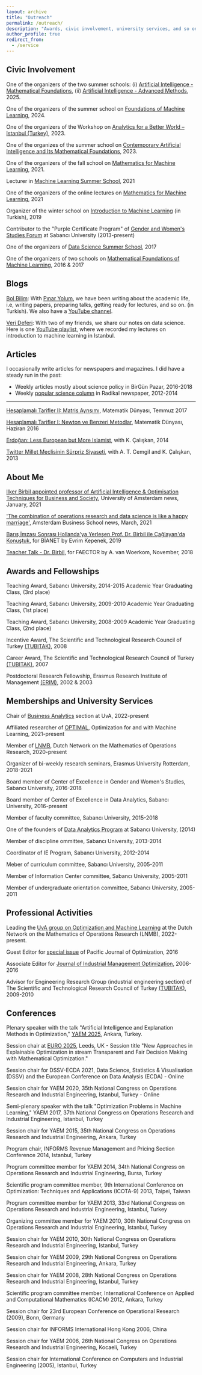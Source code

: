 ```yaml
---
layout: archive
title: "Outreach"
permalink: /outreach/
description: "Awards, civic involvement, university services, and so on."
author_profile: true
redirect_from: 
  - /service
---
```


## Civic Involvement

One of the organizers of the two summer schools: (i) [Artificial Intelligence - Mathematical Foundations](https://bilimler.org/etkinlikler/etkinlikler/bilgisayar/143), (ii) [Artificial Intelligence - Advanced Methods](https://bilimler.org/etkinlikler/etkinlikler/bilgisayar/144), 2025.

One of the organizers of the summer school on [Foundations of Machine Learning](https://bilimler.org/etkinlikler/etkinlikler/bilgisayar/86), 2024.

One of the organizers of the Workshop on [Analytics for a Better World – Istanbul (Turkey)](https://abs.uva.nl/content/events/business-analytics/2023-09/workshop-on-analytics-for-a-better-world---istanbul-turkey.html), 2023.

One of the organizes of the summer school on [Contemporary Artificial Intelligence and Its Mathematical Foundations](https://bilimler.org/etkinlikler/etkinlikler/bilgisayar/48), 2023.

One of the organizers of the fall school on [Mathematics for Machine Learning](https://nesinkoyleri.org/events/2021-yapay-ogrenme-icin-matematik/), 2021.

Lecturer in [Machine Learning Summer School](https://yazokulu.bilimakademisi.org/yapayogrenme/2021/), 2021

One of the organizers of the online lectures on [Mathematics for Machine Learning](https://nesinkoyleri.org/events/2021-makine-ogrenmesinin-matematigi/), 2021

Organizer of the winter school on [Introduction to Machine Learning](https://www.youtube.com/playlist?list=PLZcbvMjrj9DVU6g2A5e6voeigUtSMsAJH) (in Turkish), 2019

Contributor to the "Purple Certificate Program" of [Gender and Women's Studies Forum](https://sugender.sabanciuniv.edu/en) at Sabancı University (2013-present)

One of the organizers of [Data Science Summer School](https://github.com/sibirbil/VBYO), 2017 

One of the organizers of two schools on [Mathematical Foundations of Machine Learning](https://sibirbil.github.io/files/MK/), 2016 & 2017

## Blogs

[Bol Bilim](https://bolbilim.com/): With [Pınar Yolum](https://www.uu.nl/medewerkers/PYolumBirbil), we have been writing about the academic life, i.e, writing papers, preparing talks, getting ready for lectures, and so on. (in Turkish). We also have a [YouTube channel](https://www.youtube.com/channel/UCzKzqD6nxTyuHwPJwVRNe3g).

[Veri Deferi](http://www.veridefteri.com/): With two of my friends, we share our notes on data science. Here is one [YouTube playlist](https://www.youtube.com/playlist?list=PLZcbvMjrj9DVU6g2A5e6voeigUtSMsAJH), where we recorded my lectures on introduction to machine learning in Istanbul.

## Articles

I occasionally write articles for newspapers and magazines. I did have a steady run in the past:

- Weekly articles mostly about science policy in BirGün Pazar, 2016-2018
- Weekly [popular science column](http://www.radikal.com.tr/index/ilker-birbil/) in Radikal newspaper, 2012-2014

------

[Hesaplamalı Tarifler II: Matris Ayrışımı](https://github.com/sibirbil/VeriDefteri/blob/master/Diger/Matematik_Dunyasi/MD_SIB_Mayis17.pdf), Matematik Dünyası, Temmuz 2017

[Hesaplamalı Tarifler I: Newton ve Benzeri Metodlar](https://github.com/sibirbil/VeriDefteri/blob/master/Diger/Matematik_Dunyasi/MD_SIB_Haziran16.pdf), Matematik Dünyası, Haziran 2016

[Erdoğan: Less European but More Islamist](http://www.hurriyetdailynews.com/erdogan-less-european-but-more-islamist.aspx?pageID=238&nID=73987&NewsCatID=396), with K. Çalışkan, 2014

[Twitter Millet Meclisinin Sürpriz Siyaseti](http://www.radikal.com.tr/turkiye/twitter-millet-meclisinin-surpriz-siyaseti-1136382/), with A. T. Cemgil and
K. Çalışkan, 2013

## About Me

[Ilker Birbil appointed professor of Artificial Intelligence & Optimisation Techniques for Business and Society](https://www.uva.nl/en/content/news/professor-appointments/2021/01/ilker-birbil-appointed-professor-of-artificial-intelligence--optimisation-techniques-for-business-and-society.html), University of Amsterdam news, January, 2021

['The combination of operations research and data science is like a happy marriage'](https://abs.uva.nl/content/news/2021/03/the-combination-of-operations-research-and-data-science-is-like-a-happy-marriage.html), Amsterdam Business School news, March, 2021

[Barış İmzası Sonrası Hollanda'ya Yerleşen Prof. Dr. Birbil ile Çağlayan'da Konuştuk](https://bianet.org/bianet/ifade-ozgurlugu/205055-baris-imzasi-sonrasi-hollanda-ya-yerlesen-prof-dr-birbil-ile-caglayan-da-konustuk), for BİANET by Evrim Kepenek, 2019

[Teacher Talk - Dr. Birbil](https://estimator.faector.nl/article/2018-11-30-teacher-talk-dr-birbil), for FAECTOR by  A. van Woerkom, November, 2018

## Awards and Fellowships

Teaching Award, Sabancı University, 2014-2015 Academic Year Graduating Class, (3rd place)

Teaching Award, Sabancı University, 2009-2010 Academic Year Graduating Class, (1st place)

Teaching Award, Sabancı University, 2008-2009 Academic Year Graduating Class, (2nd place)

Incentive Award, The Scientific and Technological Research Council of Turkey [(TUBITAK)](https://www.tubitak.gov.tr/), 2008

Career Award, The Scientific and Technological Research Council of Turkey [(TUBITAK)](https://www.tubitak.gov.tr/), 2007

Postdoctoral Research Fellowship, Erasmus Research Institute of Management [(ERIM)](https://www.erim.eur.nl/), 2002 & 2003

## Memberships and University Services

Chair of [Business Analytics](https://abs.uva.nl/content/sections/business-analytics/business-analytics.html) section at UvA, 2022-present

Affiliated researcher of [OPTIMAL](https://optimal.uva.nl/), Optimization for and with Machine Learning, 2021-present

Member of [LNMB](https://www.lnmb.nl/), Dutch Network on the Mathematics of Operations Research, 2020-present

Organizer of bi-weekly research seminars, Erasmus University Rotterdam, 2018-2021

Board member of Center of Excellence in Gender and Women's Studies, Sabancı University, 2016-2018

Board member of Center of Excellence in Data Analytics, Sabancı University, 2016-present

Member of faculty committee, Sabancı University, 2015-2018

One of the founders of [Data Analytics Program](https://da.sabanciuniv.edu/en) at Sabancı University, (2014)

Member of discipline ommittee, Sabancı University, 2013-2014

Coordinator of IE Program, Sabancı University, 2012-2014

Meber of curriculum committee, Sabancı University, 2005-2011

Member of Information Center committee, Sabancı University, 2005-2011

Member of undergraduate orientation committee, Sabancı University, 2005-2011

## Professional Activities

Leading the [UvA group on Optimization and Machine Learning](https://www.lnmb.nl/pages/dutchorgroups/proj10b.htm) at the Dutch Network on the Mathematics of Operations Research (LNMB), 2022-present.

Guest Editor for [special issue](http://www.yokohamapublishers.jp/online2/pjov12-3.html) of Pacific Journal of Optimization, 2016

Associate Editor for [Journal of Industrial Management Optimization](https://www.aimsciences.org/journal/1547-5816), 2006-2016

Advisor for Engineering Research Group (industrial engineering section) of The Scientific and Technological Research Council of Turkey [(TUBITAK)](https://www.tubitak.gov.tr/), 2009-2010


## Conferences

Plenary speaker with the talk "Artificial Intelligence and Explanation Methods in Optimization," [YAEM 2025](https://www.yaem2025.org/), Ankara, Turkey.

Session chair at [EURO 2025](https://euro2025leeds.uk/), Leeds, UK - Session title "New Approaches in Explainable Optimization in stream Transparent and Fair Decision Making with Mathematical Optimization."

Session chair for DSSV-ECDA 2021, Data Science, Statistics & Visualisation (DSSV) and the European Conference on Data Analysis (ECDA) - Online

Session chair for YAEM 2020, 35th National Congress on Operations Research and Industrial Engineering, Istanbul, Turkey - Online

Semi-plenary speaker with the talk "Optimization Problems in Machine Learning," YAEM 2017, 37th National Congress on Operations Research and Industrial Engineering, Istanbul, Turkey

Session chair for YAEM 2015, 35th National Congress on Operations Research and Industrial Engineering, Ankara, Turkey

Program chair, INFORMS Revenue Management and Pricing Section Conference 2014, Istanbul, Turkey

Program committee member for YAEM 2014, 34th National Congress on Operations Research and Industrial Engineering, Bursa, Turkey

Scientific program committee member, 9th International Conference on Optimization: Techniques and Applications (ICOTA-9) 2013, Taipei, Taiwan

Program committee member for YAEM 2013, 33rd National Congress on Operations Research and Industrial Engineering, Istanbul, Turkey

Organizing committee member for YAEM 2010, 30th National Congress on Operations Research and Industrial Engineering, Istanbul, Turkey

Session chair for YAEM 2010, 30th National Congress on Operations Research and Industrial Engineering, Istanbul, Turkey

Session chair for YAEM 2009, 29th National Congress on Operations Research and Industrial Engineering, Ankara, Turkey

Session chair for YAEM 2008, 28th National Congress on Operations Research and Industrial Engineering, Istanbul, Turkey

Scientific program committee member, International Conference on Applied and Computational Mathematics (ICACM) 2012, Ankara, Turkey

Session chair for 23rd European Conference on Operational Research (2009), Bonn, Germany

Session chair for INFORMS International Hong Kong 2006, China

Session chair for YAEM 2006, 26th National Congress on Operations Research and Industrial Engineering, Kocaeli, Turkey

Session chair for International Conference on Computers and Industrial Engineering (2005), Istanbul, Turkey




